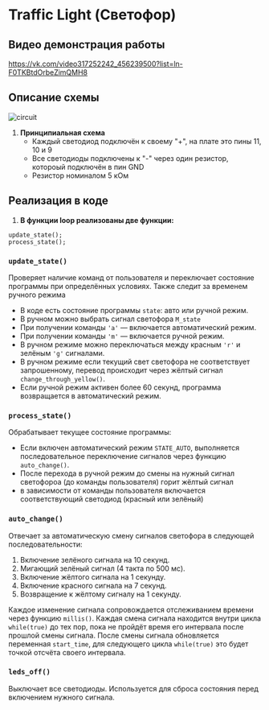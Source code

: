 # Traffic Light (Светофор)

## Видео демонстрация работы
https://vk.com/video317252242_456239500?list=ln-F0TKBtdOrbeZimQMH8

## Описание схемы
![circuit](https://github.com/user-attachments/assets/5b300c6e-c717-4142-9827-ceeaaf8ef8e0)
1. **Принципиальная схема**
   - Каждый светодиод подключён к своему "+", на плате это пины 11, 10 и 9
   - Все светодиоды подключены к "-" через один резистор, котороый подключён в пин GND
   - Резистор номиналом 5 кОм
## Реализация в коде
1. **В функции loop реализованы две функции:**
```
update_state();
process_state();
```
### `update_state()`
Проверяет наличие команд от пользователя и переключает состояние программы при определённых условиях.
Также следит за временем ручного режима
- В коде есть состояние программы `state`: авто или ручной режим.
- В ручном можно выбрать сигнал светофора `M_state` 
- При получении команды `'a'` — включается автоматический режим.
- При получении команды `'m'` — включается ручной режим.
- В ручном режиме можно переключаться между красным `'r'` и зелёным `'g'` сигналами.
- В ручном режиме если текущий свет светофора не соответствует запрошенному, перевод происходит через жёлтый сигнал `change_through_yellow()`.
- Если ручной режим активен более 60 секунд, программа возвращается в автоматический режим.

### `process_state()`
Обрабатывает текущее состояние программы:
- Если включен автоматический режим `STATE_AUTO`, выполняется последовательное переключение сигналов через функцию `auto_change()`.
- После перехода в ручной режим до смены на нужный сигнал светофороа (до команды пользователя) горит жёлтый сигнал
- в зависимости от команды пользователя включается соответствующий светодиод (красный или зелёный)

### `auto_change()`
Отвечает за автоматическую смену сигналов светофора в следующей последовательности:
1. Включение зелёного сигнала на 10 секунд.
2. Мигающий зелёный сигнал (4 такта по 500 мс).
3. Включение жёлтого сигнала на 1 секунду.
4. Включение красного сигнала на 7 секунд.
5. Возвращение к жёлтому сигналу на 1 секунду.

Каждое изменение сигнала сопровождается отслеживанием времени через функцию `millis()`.
Каждая смена сигнала находится внутри цикла `while(true)` до тех пор, пока не пройдёт время его интервала после прошлой смены сигнала.
После смены сигнала обновляется переменная `start_time`, для следующего цикла `while(true)` это будет точкой отсчёта своего интервала.

### `leds_off()`
Выключает все светодиоды. Используется для сброса состояния перед включением нужного сигнала.
